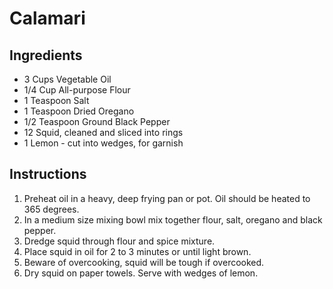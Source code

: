 # Calamari

## Ingredients

* 3 Cups Vegetable Oil
* 1/4 Cup All-purpose Flour
* 1 Teaspoon Salt
* 1 Teaspoon Dried Oregano
* 1/2 Teaspoon Ground Black Pepper
* 12 Squid, cleaned and sliced into rings
* 1 Lemon - cut into wedges, for garnish

## Instructions

1. Preheat oil in a heavy, deep frying pan or pot. Oil should be heated to 365 degrees.
2. In a medium size mixing bowl mix together flour, salt, oregano and black pepper.
3. Dredge squid through flour and spice mixture.
4. Place squid in oil for 2 to 3 minutes or until light brown.
5. Beware of overcooking, squid will be tough if overcooked.
6. Dry squid on paper towels. Serve with wedges of lemon.